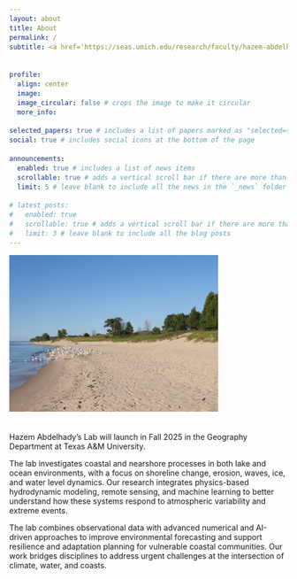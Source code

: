 ```yaml
---
layout: about
title: About
permalink: /
subtitle: <a href='https://seas.umich.edu/research/faculty/hazem-abdelhady'>Affiliations</a>. School for Environment and Sustainability, University of Michigan


profile:
  align: center
  image: 
  image_circular: false # crops the image to make it circular
  more_info:

selected_papers: true # includes a list of papers marked as "selected={true}"
social: true # includes social icons at the bottom of the page

announcements:
  enabled: true # includes a list of news items
  scrollable: true # adds a vertical scroll bar if there are more than 3 news items
  limit: 5 # leave blank to include all the news in the `_news` folder

# latest_posts:
#   enabled: true
#   scrollable: true # adds a vertical scroll bar if there are more than 3 new posts items
#   limit: 3 # leave blank to include all the blog posts
---
```

<!-- <img src="/assets/img/beachPhoto.jpeg" alt="My photo" width="300" style="margin-bottom: 20px;"> -->
<img src="/assets/img/beachPhoto.jpeg" alt="My photo" style="width: 75%; margin-bottom: 20px;">


Hazem Abdelhady’s Lab will launch in Fall 2025 in the Geography Department at Texas A&M University.

The lab investigates coastal and nearshore processes in both lake and ocean environments, with a focus on shoreline change, erosion, waves, ice, and water level dynamics. Our research integrates physics-based hydrodynamic modeling, remote sensing, and machine learning to better understand how these systems respond to atmospheric variability and extreme events.

The lab combines observational data with advanced numerical and AI-driven approaches to improve environmental forecasting and support resilience and adaptation planning for vulnerable coastal communities. Our work bridges disciplines to address urgent challenges at the intersection of climate, water, and coasts.



